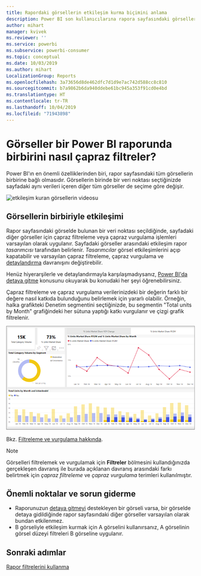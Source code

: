 ```yaml
---
title: Rapordaki görsellerin etkileşim kurma biçimini anlama
description: Power BI son kullanıcılarına rapora sayfasındaki görseller arasındaki etkileşimi açıklayan belge.
author: mihart
manager: kvivek
ms.reviewer: ''
ms.service: powerbi
ms.subservice: powerbi-consumer
ms.topic: conceptual
ms.date: 10/03/2019
ms.author: mihart
LocalizationGroup: Reports
ms.openlocfilehash: 3a73656d8de462dfc7d1d9e7ac742d588cc8c810
ms.sourcegitcommit: b7a9862b6da940ddebe61bc945a353f91cd0e4bd
ms.translationtype: HT
ms.contentlocale: tr-TR
ms.lasthandoff: 10/04/2019
ms.locfileid: "71943898"
---
```

# <a name="how-visuals-cross-filter-each-other-in-a-power-bi-report"></a>Görseller bir Power BI raporunda birbirini nasıl çapraz filtreler?
Power BI'ın en önemli özelliklerinden biri, rapor sayfasındaki tüm görsellerin birbirine bağlı olmasıdır. Görsellerin birinde bir veri noktası seçtiğinizde sayfadaki aynı verileri içeren diğer tüm görseller de seçime göre değişir. 

![etkileşim kuran görsellerin videosu](media/end-user-interactions/interactions.gif)

## <a name="how-visuals-interact-with-each-other"></a>Görsellerin birbiriyle etkileşimi

Rapor sayfasındaki görselde bulunan bir veri noktası seçildiğinde, sayfadaki diğer görseller için çapraz filtreleme veya çapraz vurgulama işlemleri varsayılan olarak uygulanır. Sayfadaki görseller arasındaki etkileşim rapor *tasarımcısı* tarafından belirlenir. *Tasarımcılar* görsel etkileşimlerini açıp kapatabilir ve varsayılan çapraz filtreleme, çapraz vurgulama ve [detaylandırma](end-user-drill.md) davranışını değiştirebilir. 

Henüz hiyerarşilerle ve detaylandırmayla karşılaşmadıysanız, [Power BI'da detaya gitme](end-user-drill.md) konusunu okuyarak bu konudaki her şeyi öğrenebilirsiniz. 

Çapraz filtreleme ve çapraz vurgulama verilerinizdeki bir değerin farklı bir değere nasıl katkıda bulunduğunu belirlemek için yararlı olabilir. Örneğin, halka grafikteki Denetim segmentini seçtiğinizde, bu segmentin "Total units by Month" grafiğindeki her sütuna yaptığı katkı vurgulanır ve çizgi grafik filtrelenir.

![görsellerin etkileşimi görüntüsü](media/end-user-interactions/power-bi-interactions.png)

Bkz. [Filtreleme ve vurgulama hakkında](end-user-report-filter.md). 


  
> [!NOTE]
> Görselleri filtrelemek ve vurgulamak için **Filtreler**  bölmesini kullandığınızda gerçekleşen davranış ile burada açıklanan davranış arasındaki farkı belirtmek için *çapraz filtreleme* ve *çapraz vurgulama* terimleri kullanılmıştır.  

## <a name="considerations-and-troubleshooting"></a>Önemli noktalar ve sorun giderme
- Raporunuzun [detaya gitmeyi](end-user-drill.md) destekleyen bir görseli varsa, bir görselde detaya gidildiğinde rapor sayfasındaki diğer görseller varsayılan olarak bundan etkilenmez.     
- B görseliyle etkileşim kurmak için A görselini kullanırsanız, A görselinin görsel düzeyi filtreleri B görseline uygulanır.

## <a name="next-steps"></a>Sonraki adımlar
[Rapor filtrelerini kullanma](../power-bi-how-to-report-filter.md)
